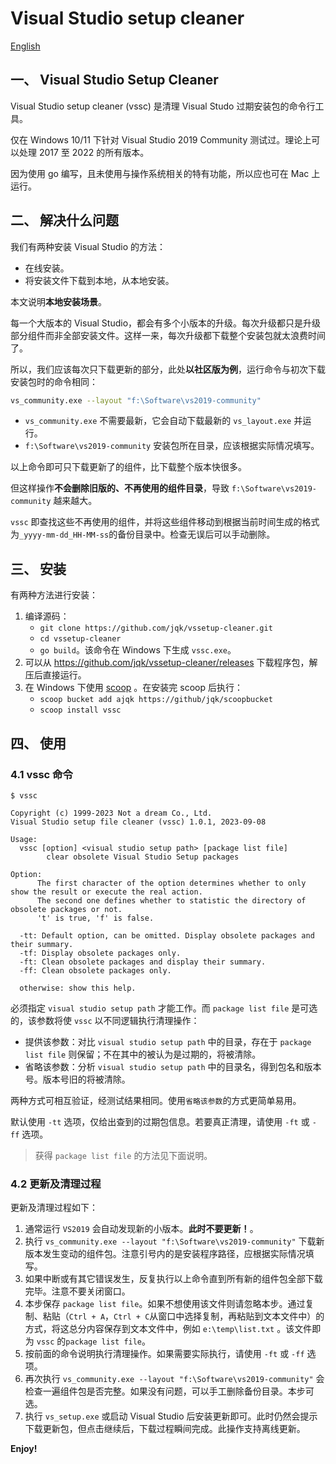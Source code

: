 # Visual Studio setup cleaner

[English](readme.md)

## 一、 Visual Studio Setup Cleaner

Visual Studio setup cleaner (vssc) 是清理 Visual Studo 过期安装包的命令行工具。

仅在 Windows 10/11 下针对 Visual Studio 2019 Community 测试过。理论上可以处理 2017 至 2022 的所有版本。

因为使用 go 编写，且未使用与操作系统相关的特有功能，所以应也可在 Mac 上运行。

## 二、 解决什么问题

我们有两种安装 Visual Studio 的方法：

- 在线安装。
- 将安装文件下载到本地，从本地安装。

本文说明**本地安装场景**。

每一个大版本的 Visual Studio，都会有多个小版本的升级。每次升级都只是升级部分组件而非全部安装文件。这样一来，每次升级都下载整个安装包就太浪费时间了。

所以，我们应该每次只下载更新的部分，此处**以社区版为例**，运行命令与初次下载安装包时的命令相同：

```bash
vs_community.exe --layout "f:\Software\vs2019-community"
```

- `vs_community.exe` 不需要最新，它会自动下载最新的 `vs_layout.exe` 并运行。
- `f:\Software\vs2019-community` 安装包所在目录，应该根据实际情况填写。

以上命令即可只下载更新了的组件，比下载整个版本快很多。

但这样操作**不会删除旧版的、不再使用的组件目录**，导致 `f:\Software\vs2019-community` 越来越大。

`vssc` 即查找这些不再使用的组件，并将这些组件移动到根据当前时间生成的格式为`_yyyy-mm-dd_HH-MM-ss`的备份目录中。检查无误后可以手动删除。

## 三、 安装

有两种方法进行安装：

1. 编译源码：
   - `git clone https://github.com/jqk/vssetup-cleaner.git`
   - `cd vssetup-cleaner`
   - `go build`。该命令在 Windows 下生成 `vssc.exe`。
2. 可以从 <https://github.com/jqk/vssetup-cleaner/releases> 下载程序包，解压后直接运行。
3. 在 Windows 下使用 [scoop](https://github.com/ScoopInstaller/Scoop) 。在安装完 scoop 后执行：
   - `scoop bucket add ajqk https://github/jqk/scoopbucket`
   - `scoop install vssc`

## 四、 使用

### 4.1 vssc 命令

```text {.line-numbers}
$ vssc

Copyright (c) 1999-2023 Not a dream Co., Ltd.
Visual Studio setup file cleaner (vssc) 1.0.1, 2023-09-08

Usage:
  vssc [option] <visual studio setup path> [package list file]
        clear obsolete Visual Studio Setup packages

Option:
      The first character of the option determines whether to only show the result or execute the real action.
      The second one defines whether to statistic the directory of obsolete packages or not.
      't' is true, 'f' is false.

  -tt: Default option, can be omitted. Display obsolete packages and their summary.
  -tf: Display obsolete packages only.
  -ft: Clean obsolete packages and display their summary.
  -ff: Clean obsolete packages only.

  otherwise: show this help.
```

必须指定 `visual studio setup path` 才能工作。而 `package list file` 是可选的，该参数将使 `vssc` 以不同逻辑执行清理操作：

- 提供该参数：对比 `visual studio setup path` 中的目录，存在于 `package list file` 则保留；不在其中的被认为是过期的，将被清除。
- 省略该参数：分析 `visual studio setup path` 中的目录名，得到包名和版本号。版本号旧的将被清除。

两种方式可相互验证，经测试结果相同。使用`省略该参数`的方式更简单易用。

默认使用 `-tt` 选项，仅给出查到的过期包信息。若要真正清理，请使用 `-ft` 或 `-ff` 选项。

> 获得 `package list file` 的方法见下面说明。

### 4.2 更新及清理过程

更新及清理过程如下：

1. 通常运行 `VS2019` 会自动发现新的小版本。**此时不要更新！**。
1. 执行 `vs_community.exe --layout "f:\Software\vs2019-community"` 下载新版本发生变动的组件包。注意引号内的是安装程序路径，应根据实际情况填写。
1. 如果中断或有其它错误发生，反复执行以上命令直到所有新的组件包全部下载完毕。注意不要关闭窗口。
1. 本步保存 `package list file`。如果不想使用该文件则请忽略本步。通过复制、粘贴（`Ctrl + A`，`Ctrl + C`从窗口中选择复制，再粘贴到文本文件中）的方式，将这总分内容保存到文本文件中，例如 `e:\temp\list.txt` 。该文件即为 `vssc` 的`package list file`。
1. 按前面的命令说明执行清理操作。如果需要实际执行，请使用 `-ft` 或 `-ff` 选项。
1. 再次执行 `vs_community.exe --layout "f:\Software\vs2019-community"` 会检查一遍组件包是否完整。如果没有问题，可以手工删除备份目录。本步可选。
1. 执行 `vs_setup.exe` 或启动 Visual Studio 后安装更新即可。此时仍然会提示下载更新包，但点击继续后，下载过程瞬间完成。此操作支持离线更新。

**Enjoy!**
